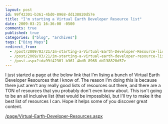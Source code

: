```yaml
---
layout: post
id: 99f42301-b361-4bd0-8968-dd138820d57e
title: "I'm starting a Virtual Earth Developer Resource list"
date: 2009-03-21 16:36:00 -0500
comments: true
published: true
categories: ["blog", "archives"]
tags: ["Bing Maps"]
redirect_from: 
  - /post/2009/03/21/Im-starting-a-Virtual-Earth-Developer-Resource-list
  - /post/2009/03/21/im-starting-a-virtual-earth-developer-resource-list
  - /post.aspx?id=99f42301-b361-4bd0-8968-dd138820d57e
---
```

<!-- more -->
<p>
I just started a page at the below link that I&#39;m lising a bunch of Virtual Earth Developer Resources that I know of. The reason I&#39;m doing this is because there just aren&#39;t any really good lists of resources out there, and there are a TON of resources that you probably don&#39;t even know about. This isn&#39;t going to be an all inclusive list (that would be impossible), but I&#39;ll try to make it the best list of resources I can. Hope it helps some of you discover great content. 
</p>
<a href="/page/Virtual-Earth-Developer-Resources.aspx">/page/Virtual-Earth-Developer-Resources.aspx</a>
